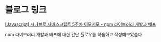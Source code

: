 # 블로그 링크

[[Javascript] 시나브로 자바스크립트 5주차 이모저모 - npm 라이브러리 개발과 배포](https://www.devunpacker.com/blog/javascript-sinabro-js-week-5)

npm 라이브러리 개발과 배포에 대한 간단 플로우를 학습하고 작성해보았슴다
